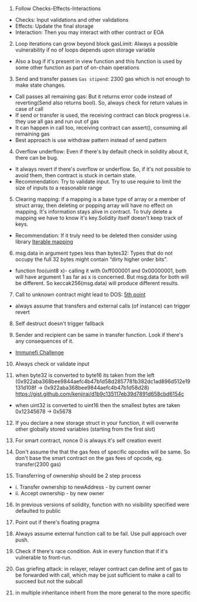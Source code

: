 1. Follow Checks-Effects-Interactions
- Checks: Input validations and other validations
- Effects: Update the final storage
- Interaction: Then you may interact with other contract or EOA

2. Loop iterations can grow beyond block gasLimit: Always a possible vulnerability if no of loops depends upon storage variable
- Also a bug if it's present in view function and this function is used by some other function as part of on-chain operations

3. Send and transfer passes `Gas stipend`: 2300 gas which is not enough to make state changes.
- Call passes all remaining gas: But it returns error code instead of reverting(Send also returns bool). So, always check for return values in case of call
- If send or transfer is used, the receiving contract can block progress i.e. they use all gas and run out of gas
- It can happen in call too, receiving contract can assert(), consuming all remaining gas
- Best approach is use withdraw pattern instead of send pattern

4. Overflow underflow: Even if there's by default check in solidity about it, there can be bug.
- It always revert if there's overflow or underflow. So, if it's not possible to avoid them, then contract is stuck in certain state.
- Recommendation: Try to validate input. Try to use require to limit the size of inputs to a reasonable range

5. Clearing mapping: if a mapping is a base type of array or a member of struct array, then deleting or popping array will have no effect on mapping. It's information stays alive in contract. To truly delete a mapping we have to know it's key.Solidity itself doesn't keep track of keys.
- Recommendation: If it truly need to be deleted then consider using library [Iterable mapping](https://github.com/ethereum/dapp-bin/blob/master/library/iterable_mapping.sol)

6. msg.data in argument types less than bytes32: Types that do not occupy the full 32 bytes might contain “dirty higher order bits”.
- function foo(uint8 x)- calling it with 0xff000001 and 0x00000001, both will have argument 1 as far as x is concerned. But msg.data for both will be different. So keccak256(msg.data) will produce different results.

7. Call to unknown contract might lead to DOS: [5th point](https://medium.com/loom-network/how-to-secure-your-smart-contracts-6-solidity-vulnerabilities-and-how-to-avoid-them-part-2-730db0aa4834)
- always assume that transfers and external calls (of instance) can trigger revert

8. Self destruct doesn't trigger fallback

9. Sender and recipient can be same in transfer function. Look if there's any consequences of it.
- [Immunefi Challenge](https://twitter.com/immunefi/status/1602785563836547073?s=20&t=Wma_twA5EfHcHo5cmM7s2w)

10. Always check or validate input

11. when byte32 is converted to byte16 its taken from the left (0x922aba368bee9844aefc4b47b1d58d2857781b382dc1ad896d512e19131d108f -> 0x922aba368bee9844aefc4b47b1d58d28) https://gist.github.com/kenjirai/d1b9c135117eb39d7891d658cbd6154c
- when uint32 is converted to uint16 then the smallest bytes are taken 0x12345678 -> 0x5678

12. If you declare a new storage struct in your function, it will overwrite other globally stored variables (starting from the first slot)

13. For smart contract, nonce 0 is always it's self creation event

14. Don't assume the that the gas fees of specific opcodes will be same. So don't base the smart contract on the gas fees of opcode, eg. transfer(2300 gas)

15. Transferring of ownership should be 2 step process
- i. Transfer ownership to newAddress - by current owner
- ii. Accept ownership - by new owner

16. In previous versions of solidity, function with no visibility specified were defaulted to public

17. Point out if there's floating pragma

18. Always assume external function call to be fail. Use pull approach over push.

19. Check if there's race condition. Ask in every function that if it's vulnerable to front-run.

20. Gas griefing attack: in relayer, relayer contract can define amt of gas to be forwarded with call, which may be just sufficient to make a call to succeed but not the subcall

21. in multiple inheritance inherit from the more general to the more specific

